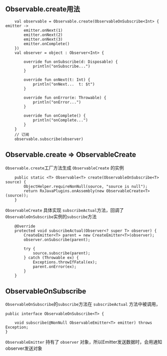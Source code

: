 
## Observable.create用法
```
    val observable = Observable.create(ObservableOnSubscribe<Int> { emitter ->
        emitter.onNext(1)
        emitter.onNext(2)
        emitter.onNext(3)
        emitter.onComplete()
    })
    val observer = object : Observer<Int> {
    
        override fun onSubscribe(d: Disposable) {
            println("onSubscribe...")
        }

        override fun onNext(t: Int) {
            println("onNext...  t: $t")
        }

        override fun onError(e: Throwable) {
            println("onError...")
        }

        override fun onComplete() {
            println("onComplete...")
        }
    }
    // 订阅
    observable.subscribe(observer)
```

## Observable.create => ObservableCreate
`Observable.create`工厂方法生成 `ObservableCreate` 的实例
```
    public static <T> Observable<T> create(ObservableOnSubscribe<T> source) {
        ObjectHelper.requireNonNull(source, "source is null");
        return RxJavaPlugins.onAssembly(new ObservableCreate<T>(source));
    }
```
`ObservableCreate` 具体实现 `subscribeActual`方法，回调了`ObservableOnSubscribe`实例的`subscribe`方法
```
    @Override
    protected void subscribeActual(Observer<? super T> observer) {
        CreateEmitter<T> parent = new CreateEmitter<T>(observer);
        observer.onSubscribe(parent);

        try {
            source.subscribe(parent);
        } catch (Throwable ex) {
            Exceptions.throwIfFatal(ex);
            parent.onError(ex);
        }
    }
```

## ObservableOnSubscribe
`ObservableOnSubscribe`的`subscribe`方法在 `subscribeActual` 方法中被调用，
```
public interface ObservableOnSubscribe<T> {

    void subscribe(@NonNull ObservableEmitter<T> emitter) throws Exception;
}
```

`ObservableEmitter` 持有了 `observer` 对象，所以Emitter发送数据时，会用通知observer发送对象

```

```











